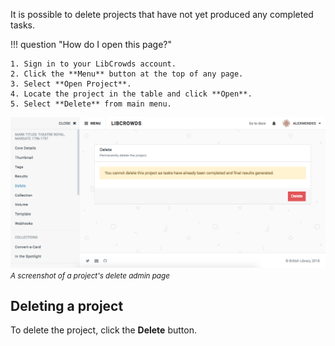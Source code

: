 It is possible to delete projects that have not yet produced any completed
tasks.

!!! question "How do I open this page?"

    1. Sign in to your LibCrowds account.
    2. Click the **Menu** button at the top of any page.
    3. Select **Open Project**.
    4. Locate the project in the table and click **Open**.
    5. Select **Delete** from main menu.

![A screenshot of a project's delete admin page](/assets/img/project/delete.png?raw=true)
<br><small>*A screenshot of a project's delete admin page*</small>

## Deleting a project

To delete the project, click the **Delete** button.

